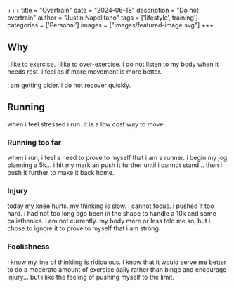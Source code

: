 +++
title =  "Overtrain"
date = "2024-06-18"
description = "Do not overtrain"
author = "Justin Napolitano"
tags = ['lifestyle','training']
categories = ['Personal']
images = ["images/featured-image.svg"]
+++


## Why

i like to exercise. i like to over-exercise. i do not listen to my body when it needs rest. i feel as if more movement is more better.

i am getting older. i do not recover quickly.  
   
 
## Running

when i feel stressed i run. it is a low cost way to move.

### Running too far

when i run, i feel a need to prove to myself that i am a runner. i begin my jog planning a 5k... i hit my mark an push it further until i cannot stand... then i push it further to make it back home.  

### Injury

today my knee hurts. my thinking is slow. i cannot focus. i pushed it too hard.  i had not too long ago been in the shape to handle a 10k and some calisthenics. i am not currently. my body more or less told me so, but i chose to ignore it to prove to myself that i am strong. 

### Foolishness

i know my line of thinkiing is ridiculous. i know that it would serve me better to do a moderate amount of exercise daily rather than binge and encourage injury... but i like the feeling of pushing myself to the limit.